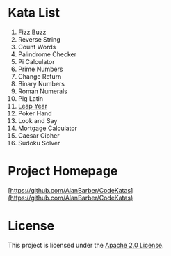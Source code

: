 # Kata List #

1. [Fizz Buzz](fizzbuzz.html)
1. Reverse String
1. Count Words
1. Palindrome Checker
1. Pi Calculator
1. Prime Numbers
1. Change Return
1. Binary Numbers
1. Roman Numerals
1. Pig Latin
1. [Leap Year](leapyear.html)
1. Poker Hand
1. Look and Say
1. Mortgage Calculator
1. Caesar Cipher
1. Sudoku Solver

# Project Homepage #

[https://github.com/AlanBarber/CodeKatas](https://github.com/AlanBarber/CodeKatas)

# License #
This project is licensed under the [Apache 2.0 License](license.html).